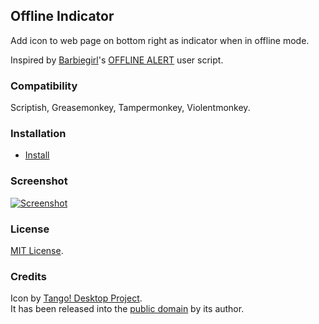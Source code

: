 ## Offline Indicator

Add icon to web page on bottom right as indicator when in offline mode.

Inspired by [Barbiegirl](https://greasyfork.org/users/36)'s [OFFLINE ALERT](https://greasyfork.org/scripts/193) user script.

### Compatibility

Scriptish, Greasemonkey, Tampermonkey, Violentmonkey.

### Installation

* [Install](https://raw.github.com/LouCypher/userscripts/master/offline-indicator/userscript.user.js)

### Screenshot

[![Screenshot](https://lh3.googleusercontent.com/-m2Zcc5U8dV8/UyIhH-gpb_I/AAAAAAAAEDU/fGWgywPc1us/s400/screenshot.png)](https://lh3.googleusercontent.com/-m2Zcc5U8dV8/UyIhH-gpb_I/AAAAAAAAEDU/fGWgywPc1us/s0/screenshot.png "Click to see the full-size image")

### License

[MIT License](https://raw.github.com/LouCypher/userscripts/master/licenses/MIT/LICENSE.txt).

### Credits

Icon by [Tango! Desktop Project](http://tango.freedesktop.org/Tango_Desktop_Project).  
It has been released into the [public domain](http://tango.freedesktop.org/Frequently_Asked_Questions#Terms_of_Use.3F) by its author.
